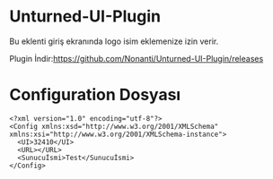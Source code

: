 # Unturned-UI-Plugin

Bu eklenti giriş ekranında logo isim eklemenize izin verir.

Plugin İndir:https://github.com/Nonanti/Unturned-UI-Plugin/releases
# Configuration Dosyası
```
<?xml version="1.0" encoding="utf-8"?>
<Config xmlns:xsd="http://www.w3.org/2001/XMLSchema" xmlns:xsi="http://www.w3.org/2001/XMLSchema-instance">
  <UI>32410</UI>
  <URL></URL>
  <Sunucuİsmi>Test</Sunucuİsmi>
</Config>
```
